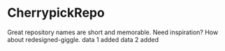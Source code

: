 # CherrypickRepo
Great repository names are short and memorable. Need inspiration? How about redesigned-giggle.
data 1 added
data 2 added

